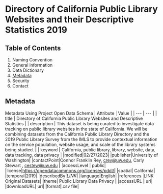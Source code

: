# Directory of California Public Library Websites and their Descriptive Statistics 2019
## Table of Contents

   1. Naming Convention
   2. General information
   3. Data Dictionary
   4. [Metadata](##Metadata)
   5. Security
   6. Contact

## Metadata
Metadata Using Project Open Data Schema
| Attribute | Value |
| --- | --- |
| title | Directory of California Public Library Websites and Descriptive Statistics |
| description | This dataset is being curated to investigate data tracking on public library websites in the state of California. We will be combining datasets from the California Public Library Directory and the 2019 Public Library Survey from the IMLS to provide contextual information on the service population, website usage, and scale of the library systems being studied. |
| keyword | California, public library, library, website, data, data tracking, data privacy |
|modified|02/27/2023|
|publisher|University of Washington|
|contactPoint|Connor Franklin Rey, crey@uw.edu, Carly Stewart , cestew@uw.edu |
|accessLevel | public|
|license|https://opendatacommons.org/licenses/pddl/|
|spatial| California|
|temporal|2019|
|describedBy|*LINK*|
|language|English|
|references |LINK Original Datasets|
|theme| Public Library Data Privacy |
|accessURL | url|
|downloadURL| url|
|format|.csv file|



